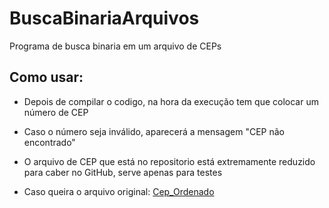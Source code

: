 # BuscaBinariaArquivos
Programa de busca binaria em um arquivo de CEPs

## Como usar:

* Depois de compilar o codigo, na hora da execução tem que colocar um número de CEP

* Caso o número seja inválido, aparecerá a mensagem "CEP não encontrado"

* O arquivo de CEP que está no repositorio está extremamente reduzido para caber no GitHub, serve apenas para testes

* Caso queira o arquivo original: [Cep_Ordenado](https://drive.google.com/file/d/1GxfaSah2gAKgfbZngIdaiUj0sd8FdxBR/view?usp=sharing)
